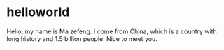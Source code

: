 # helloworld

Hello, my name is Ma zefeng. I come from China, which is a country with long history and 1.5 billion people. Nice to meet you.
